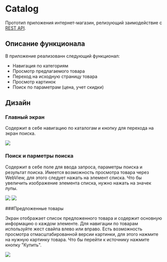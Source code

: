 # Catalog #

Прототип приложения интернет-магазин, релизующий заимодействие с [REST API](https://github.com/dbystruev/Get-Outﬁt-Server).

## Описание функционала

В приложение реализованн следующий функционал:

- Навигация по категориям
- Просмотр предлагаемого товара
- Переход на исходную страницу товара
- Просмотр картинок
- Поиск по параметрам (цена, учет скидки)

## Дизайн

### Главный экран

Содержит в себе навигацию по каталогам и кнопку для перехода на экран поиска.

![](/doc/image/main.png)

### Поиск и парметры поиска

Содержит в себе поле для ввода запроса, параметры поиска и результат поиска.
Имеется возможность просмотра товара через WebView, для этого следует нажать на элемент списка.
Что бы увеличить изображение элемента списка, нужно нажать на значек лупы.

![](/doc/image/search.png)
![](/doc/image/option_search.png)

###Предложенные товары

Экран отображает список предложенного товара и содержит основную информацию о каждом элементе.
Для навигации по товарам используйте жест свайпа влево или вправо.
Есть возможность просмотра отмасштабированной версии картинки, для этого нажмите на нужную картинку товара.
Что бы перейти к источнику нажмите кнопку "Купить".

![](/doc/image/offers.png)

